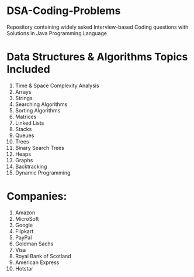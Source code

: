 # DSA-Coding-Problems

Repository containing widely asked Interview-based Coding questions with Solutions in Java Programming Language

# Data Structures & Algorithms Topics Included
1. Time & Space Complexity Analysis
2. Arrays
3. Strings
4. Searching Algorithms
5. Sorting Algorithms
6. Matrices
7. Linked Lists
8. Stacks
9. Queues
10. Trees
11. Binary Search Trees
12. Heaps
13. Graphs
14. Backtracking
15. Dynamic Programming

# Companies:
1. Amazon
2. MicroSoft
3. Google
4. Flipkart
5. PayPal
6. Goldman Sachs
7. Visa
8. Royal Bank of Scotland
9. American Express
10. Hotstar
